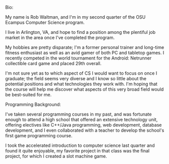 Bio:

My name is Rob Waltman, and I'm in my second quarter of the OSU
Ecampus Computer Science program.

I live in Arlington, VA, and hope to find a position among the
plentiful job market in the area once I've completed the program.

My hobbies are pretty disparate; I'm a former personal trainer
and long-time fitness enthusiast as well as an avid gamer of
both PC and tabletop games. I recently competed in the world
tournament for the Android: Netrunner collectible card game
and placed 29th overall.

I'm not sure yet as to which aspect of CS I would want to focus on
once I graduate; the field seems very diverse and I know so little
about the potential positions and what technologies they work with.
I'm hoping that the course will help me discover what aspects of
this very broad field would be best-suited for me.

Programming Background:

I've taken several programming courses in my past, and was fortunate
enough to attend a high school that offered an extensive technology
unit, offering electives like C++/Java programming, web development,
database development, and I even collaborated with a teacher to
develop the school's first game programming course.

I took the accelerated introduction to computer science last quarter
and found it quite enjoyable, my favorite project in that class was
the final project, for which I created a slot machine game.

